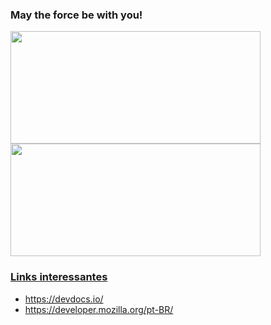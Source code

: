 ### May the force be with you!

<div>
  <a href="https://github.com/Marcosed1979">
  <img height="180em" width="400em" src="https://github-readme-stats.vercel.app/api?username=Marcosed1979&show_icons=true&theme=onedark&include_all_commits=true&count_private=true"/>
  <img height="180em" width="400em" src="https://github-readme-stats.vercel.app/api/top-langs/?username=Marcosed1979&layout=compact&langs_count=7&theme=onedark"/>
</div>

### Links interessantes
  * https://devdocs.io/
  * https://developer.mozilla.org/pt-BR/
<!--
**Marcosed1979/Marcosed1979** is a ✨ _special_ ✨ repository because its `README.md` (this file) appears on your GitHub profile.

Here are some ideas to get you started:

- 🔭 I’m currently working on ...
- 🌱 I’m currently learning ...
- 👯 I’m looking to collaborate on ...
- 🤔 I’m looking for help with ...
- 💬 Ask me about ...
- 📫 How to reach me: ...
- 😄 Pronouns: ...
- ⚡ Fun fact: ...
-->
